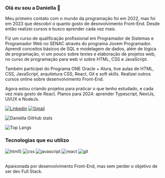 ### Olá eu sou a Daniella 👋

Meu primeiro contato com o mundo da programação foi em 2022, mas foi em 2023 que descobri o quanto gosto de desnvolvimento Front-End.
Desde então realizei cursos e busco aprender cada vez mais.

Fiz um curso de qualificação profissional em Programador de Sistemas e Programador Web no SENAC através do programa Jovem Programador. Aprendi conceitos básicos de SQL e modelagem de dados, além de lógica de programação, vi um pouco sobre textes e elaboração de projetos web, no curso de programação para web vi sobre HTML, CSS e JavaScript. 

Também participei do Programa ONE Oracle + Alura, tive aulas de HTML, CSS, JavaScript, arquitetura CSS, React, Git e soft skills.
Realizei outros cursos online sobre desenvolvimento Front-End.

Agora estou criando projetos para praticar o que tenho estudado, e cada vez mais gosto de React.
Planos para 2024: aprender Typescript, NextJs, UI/UX e NodeJs.

[![Linkedin](https://img.shields.io/badge/LinkedIn-0077B5?style=for-the-badge&logo=linkedin&logoColor=white)](https://www.linkedin.com/in/daniella-r-mathias/)
[![Gmail](https://img.shields.io/badge/Gmail-FF0000?style=for-the-badge&logo=Gmail)](mailto:daniella.fp.dr@gmail.com)

![Daniella GitHub stats](https://github-readme-stats.vercel.app/api?username=Daniella-Rocha&show_icons=true&theme=synthwave)

![Top Langs](https://github-readme-stats.vercel.app/api/top-langs/?username=Daniella-Rocha&langs_count=3)

### Tecnologias que eu utilizo

<div style="display: inline_block">
<img align="center" alt="html5" src="https://img.shields.io/badge/HTML5-E34F26?style=for-the-badge&logo=html5&logoColor=white">
<img align="center" alt="css" src="https://img.shields.io/badge/CSS3-1572B6?style=for-the-badge&logo=css3&logoColor=white">
<img align="center" alt="javascript" src="https://img.shields.io/badge/JavaScript-F7DF1E?style=for-the-badge&logo=javascript&logoColor=black">
<img align="center" alt="react" src="https://img.shields.io/badge/React-20232A?style=for-the-badge&logo=react&logoColor=61DAFB">
<img align="center" alt="git" src="https://img.shields.io/badge/GIT-E44C30?style=for-the-badge&logo=git&logoColor=white">
</div><br/>

Apaixonada por desenvolvimento Front-End, mas sem perder o objetivo de ser dev Full Stack.
